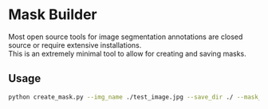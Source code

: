 # Mask Builder

Most open source tools for image segmentation annotations are closed source or require extensive installations.  
This is an extremely minimal tool to allow for creating and saving masks.

## Usage

```bash
python create_mask.py --img_name ./test_image.jpg --save_dir ./ --mask_color 0,0,0 --save_fname test_mask.csv
```
